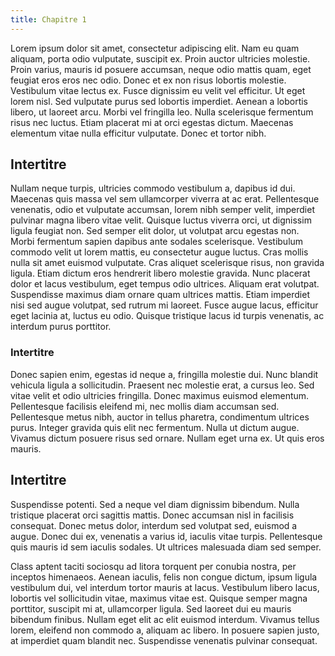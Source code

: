 ```yaml
---
title: Chapitre 1
---
```


Lorem ipsum dolor sit amet, consectetur adipiscing elit. Nam eu quam aliquam, porta odio vulputate, suscipit ex. Proin auctor ultricies molestie. Proin varius, mauris id posuere accumsan, neque odio mattis quam, eget feugiat eros eros nec odio. Donec et ex non risus lobortis molestie. Vestibulum vitae lectus ex. Fusce dignissim eu velit vel efficitur. Ut eget lorem nisl. Sed vulputate purus sed lobortis imperdiet. Aenean a lobortis libero, ut laoreet arcu. Morbi vel fringilla leo. Nulla scelerisque fermentum risus nec luctus. Etiam placerat mi at orci egestas dictum. Maecenas elementum vitae nulla efficitur vulputate. Donec et tortor nibh.

## Intertitre

Nullam neque turpis, ultricies commodo vestibulum a, dapibus id dui. Maecenas quis massa vel sem ullamcorper viverra at ac erat. Pellentesque venenatis, odio et vulputate accumsan, lorem nibh semper velit, imperdiet pulvinar magna libero vitae velit. Quisque luctus viverra orci, ut dignissim ligula feugiat non. Sed semper elit dolor, ut volutpat arcu egestas non. Morbi fermentum sapien dapibus ante sodales scelerisque. Vestibulum commodo velit ut lorem mattis, eu consectetur augue luctus. Cras mollis nulla sit amet euismod vulputate. Cras aliquet scelerisque risus, non gravida ligula. Etiam dictum eros hendrerit libero molestie gravida. Nunc placerat dolor et lacus vestibulum, eget tempus odio ultrices. Aliquam erat volutpat. Suspendisse maximus diam ornare quam ultrices mattis. Etiam imperdiet nisi sed augue volutpat, sed rutrum mi laoreet. Fusce augue lacus, efficitur eget lacinia at, luctus eu odio. Quisque tristique lacus id turpis venenatis, ac interdum purus porttitor.

### Intertitre

Donec sapien enim, egestas id neque a, fringilla molestie dui. Nunc blandit vehicula ligula a sollicitudin. Praesent nec molestie erat, a cursus leo. Sed vitae velit et odio ultricies fringilla. Donec maximus euismod elementum. Pellentesque facilisis eleifend mi, nec mollis diam accumsan sed. Pellentesque metus nibh, auctor in tellus pharetra, condimentum ultrices purus. Integer gravida quis elit nec fermentum. Nulla ut dictum augue. Vivamus dictum posuere risus sed ornare. Nullam eget urna ex. Ut quis eros mauris.

## Intertitre

Suspendisse potenti. Sed a neque vel diam dignissim bibendum. Nulla tristique placerat orci sagittis mattis. Donec accumsan nisl in facilisis consequat. Donec metus dolor, interdum sed volutpat sed, euismod a augue. Donec dui ex, venenatis a varius id, iaculis vitae turpis. Pellentesque quis mauris id sem iaculis sodales. Ut ultrices malesuada diam sed semper.

Class aptent taciti sociosqu ad litora torquent per conubia nostra, per inceptos himenaeos. Aenean iaculis, felis non congue dictum, ipsum ligula vestibulum dui, vel interdum tortor mauris at lacus. Vestibulum libero lacus, lobortis vel sollicitudin vitae, maximus vitae est. Quisque semper magna porttitor, suscipit mi at, ullamcorper ligula. Sed laoreet dui eu mauris bibendum finibus. Nullam eget elit ac elit euismod interdum. Vivamus tellus lorem, eleifend non commodo a, aliquam ac libero. In posuere sapien justo, at imperdiet quam blandit nec. Suspendisse venenatis pulvinar consequat.
